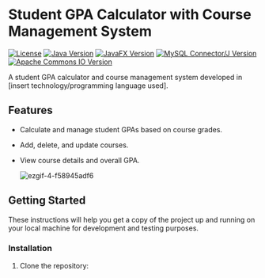 # Student GPA Calculator with Course Management System

[![License](https://img.shields.io/badge/License-MIT-blue.svg)](LICENSE)
[![Java Version](https://img.shields.io/badge/Java-8-blue)](https://www.oracle.com/java/technologies/javase/javase-jdk8-downloads.html)
[![JavaFX Version](https://img.shields.io/badge/JavaFX-8-green)](https://openjfx.io/)
[![MySQL Connector/J Version](https://img.shields.io/badge/MySQL%20Connector%2FJ-8.0.26-orange)](https://dev.mysql.com/downloads/connector/j/)
[![Apache Commons IO Version](https://img.shields.io/badge/Apache%20Commons%20IO-2.11.0-blue)](https://commons.apache.org/proper/commons-io/)


A student GPA calculator and course management system developed in [insert technology/programming language used].


## Features

- Calculate and manage student GPAs based on course grades.
- Add, delete, and update courses.
- View course details and overall GPA.

  ![ezgif-4-f58945adf6](https://github.com/Kezara666/Student-GPA-Calculator-with-Course-Management-Sytem/assets/87107996/6f30be09-f643-437f-b918-e8c61d021671)



## Getting Started

These instructions will help you get a copy of the project up and running on your local machine for development and testing purposes.

### Installation

1. Clone the repository:
